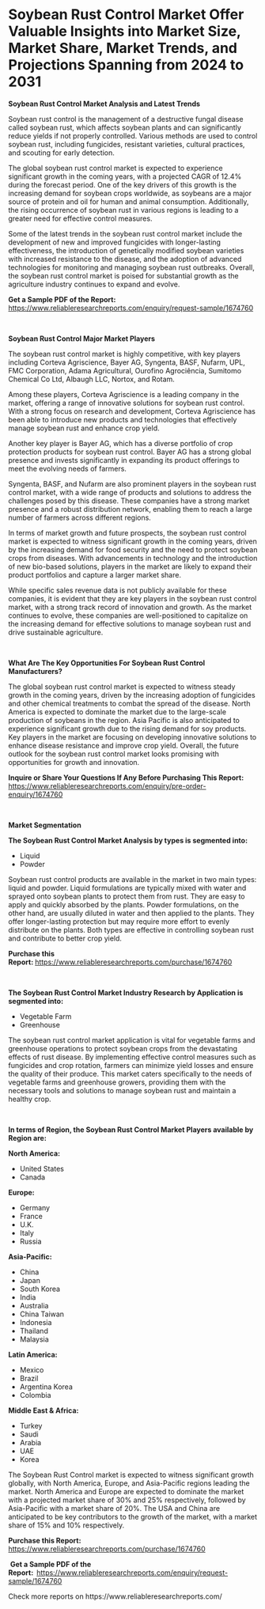 <p><h1>Soybean Rust Control Market Offer Valuable Insights into Market Size, Market Share, Market Trends, and Projections Spanning from 2024 to 2031</h1></p><p><strong>Soybean Rust Control Market Analysis and Latest Trends</strong></p>
<p><p>Soybean rust control is the management of a destructive fungal disease called soybean rust, which affects soybean plants and can significantly reduce yields if not properly controlled. Various methods are used to control soybean rust, including fungicides, resistant varieties, cultural practices, and scouting for early detection.</p><p>The global soybean rust control market is expected to experience significant growth in the coming years, with a projected CAGR of 12.4% during the forecast period. One of the key drivers of this growth is the increasing demand for soybean crops worldwide, as soybeans are a major source of protein and oil for human and animal consumption. Additionally, the rising occurrence of soybean rust in various regions is leading to a greater need for effective control measures.</p><p>Some of the latest trends in the soybean rust control market include the development of new and improved fungicides with longer-lasting effectiveness, the introduction of genetically modified soybean varieties with increased resistance to the disease, and the adoption of advanced technologies for monitoring and managing soybean rust outbreaks. Overall, the soybean rust control market is poised for substantial growth as the agriculture industry continues to expand and evolve.</p></p>
<p><strong>Get a Sample PDF of the Report:&nbsp;</strong> <a href="https://www.reliableresearchreports.com/enquiry/request-sample/1674760">https://www.reliableresearchreports.com/enquiry/request-sample/1674760</a></p>
<p>&nbsp;</p>
<p><strong>Soybean Rust Control Major Market Players</strong></p>
<p><p>The soybean rust control market is highly competitive, with key players including Corteva Agriscience, Bayer AG, Syngenta, BASF, Nufarm, UPL, FMC Corporation, Adama Agricultural, Ourofino Agrociência, Sumitomo Chemical Co Ltd, Albaugh LLC, Nortox, and Rotam.</p><p>Among these players, Corteva Agriscience is a leading company in the market, offering a range of innovative solutions for soybean rust control. With a strong focus on research and development, Corteva Agriscience has been able to introduce new products and technologies that effectively manage soybean rust and enhance crop yield.</p><p>Another key player is Bayer AG, which has a diverse portfolio of crop protection products for soybean rust control. Bayer AG has a strong global presence and invests significantly in expanding its product offerings to meet the evolving needs of farmers.</p><p>Syngenta, BASF, and Nufarm are also prominent players in the soybean rust control market, with a wide range of products and solutions to address the challenges posed by this disease. These companies have a strong market presence and a robust distribution network, enabling them to reach a large number of farmers across different regions.</p><p>In terms of market growth and future prospects, the soybean rust control market is expected to witness significant growth in the coming years, driven by the increasing demand for food security and the need to protect soybean crops from diseases. With advancements in technology and the introduction of new bio-based solutions, players in the market are likely to expand their product portfolios and capture a larger market share.</p><p>While specific sales revenue data is not publicly available for these companies, it is evident that they are key players in the soybean rust control market, with a strong track record of innovation and growth. As the market continues to evolve, these companies are well-positioned to capitalize on the increasing demand for effective solutions to manage soybean rust and drive sustainable agriculture.</p></p>
<p>&nbsp;</p>
<p><strong>What Are The Key Opportunities For Soybean Rust Control Manufacturers?</strong></p>
<p><p>The global soybean rust control market is expected to witness steady growth in the coming years, driven by the increasing adoption of fungicides and other chemical treatments to combat the spread of the disease. North America is expected to dominate the market due to the large-scale production of soybeans in the region. Asia Pacific is also anticipated to experience significant growth due to the rising demand for soy products. Key players in the market are focusing on developing innovative solutions to enhance disease resistance and improve crop yield. Overall, the future outlook for the soybean rust control market looks promising with opportunities for growth and innovation.</p></p>
<p><strong>Inquire or Share Your Questions If Any Before Purchasing This Report:</strong> <a href="https://www.reliableresearchreports.com/enquiry/pre-order-enquiry/1674760">https://www.reliableresearchreports.com/enquiry/pre-order-enquiry/1674760</a></p>
<p>&nbsp;</p>
<p><strong>Market Segmentation</strong></p>
<p><strong>The Soybean Rust Control Market Analysis by types is segmented into:</strong></p>
<p><ul><li>Liquid</li><li>Powder</li></ul></p>
<p><p>Soybean rust control products are available in the market in two main types: liquid and powder. Liquid formulations are typically mixed with water and sprayed onto soybean plants to protect them from rust. They are easy to apply and quickly absorbed by the plants. Powder formulations, on the other hand, are usually diluted in water and then applied to the plants. They offer longer-lasting protection but may require more effort to evenly distribute on the plants. Both types are effective in controlling soybean rust and contribute to better crop yield.</p></p>
<p><strong>Purchase this Report:&nbsp;</strong><a href="https://www.reliableresearchreports.com/purchase/1674760">https://www.reliableresearchreports.com/purchase/1674760</a></p>
<p>&nbsp;</p>
<p><strong>The Soybean Rust Control Market Industry Research by Application is segmented into:</strong></p>
<p><ul><li>Vegetable Farm</li><li>Greenhouse</li></ul></p>
<p><p>The soybean rust control market application is vital for vegetable farms and greenhouse operations to protect soybean crops from the devastating effects of rust disease. By implementing effective control measures such as fungicides and crop rotation, farmers can minimize yield losses and ensure the quality of their produce. This market caters specifically to the needs of vegetable farms and greenhouse growers, providing them with the necessary tools and solutions to manage soybean rust and maintain a healthy crop.</p></p>
<p>&nbsp;</p>
<p><strong>In terms of Region, the Soybean Rust Control Market Players available by Region are:</strong></p>
<p>
    <p> <strong> North America: </strong>
        <ul>
            <li>United States</li>
            <li>Canada</li>
        </ul>
        </p> 
    <p> <strong> Europe: </strong>
        <ul>
            <li>Germany</li>
            <li>France</li>
            <li>U.K.</li>
            <li>Italy</li>
            <li>Russia</li>
        </ul>
        </p> 
    <p> <strong> Asia-Pacific: </strong>
        <ul>
            <li>China</li>
            <li>Japan</li>
            <li>South Korea</li>
            <li>India</li>
            <li>Australia</li>
            <li>China Taiwan</li>
            <li>Indonesia</li>
            <li>Thailand</li>
            <li>Malaysia</li>
        </ul>
        </p> 
    <p> <strong> Latin America: </strong>
        <ul>
            <li>Mexico</li>
            <li>Brazil</li>
            <li>Argentina Korea</li>
            <li>Colombia</li>
        </ul>
        </p> 
    <p> <strong> Middle East & Africa: </strong>
        <ul>
            <li>Turkey</li>
            <li>Saudi</li>
            <li>Arabia</li>
            <li>UAE</li>
            <li>Korea</li>
        </ul>
    </p>
    </p>
<p><p>The Soybean Rust Control market is expected to witness significant growth globally, with North America, Europe, and Asia-Pacific regions leading the market. North America and Europe are expected to dominate the market with a projected market share of 30% and 25% respectively, followed by Asia-Pacific with a market share of 20%. The USA and China are anticipated to be key contributors to the growth of the market, with a market share of 15% and 10% respectively.</p></p>
<p><strong>Purchase this Report: </strong><a href="https://www.reliableresearchreports.com/purchase/1674760">https://www.reliableresearchreports.com/purchase/1674760</a></p>
<p>&nbsp;<strong>Get a Sample PDF of the Report:&nbsp;&nbsp;</strong><a href="https://www.reliableresearchreports.com/enquiry/request-sample/1674760">https://www.reliableresearchreports.com/enquiry/request-sample/1674760</a></p>
<p><strong></strong></p>
<p>Check more reports on https://www.reliableresearchreports.com/</p>